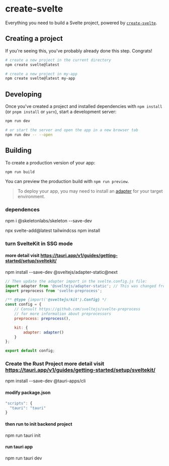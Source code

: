 # create-svelte

Everything you need to build a Svelte project, powered by [`create-svelte`](https://github.com/sveltejs/kit/tree/master/packages/create-svelte).

## Creating a project

If you're seeing this, you've probably already done this step. Congrats!

```bash
# create a new project in the current directory
npm create svelte@latest

# create a new project in my-app
npm create svelte@latest my-app
```

## Developing

Once you've created a project and installed dependencies with `npm install` (or `pnpm install` or `yarn`), start a development server:

```bash
npm run dev

# or start the server and open the app in a new browser tab
npm run dev -- --open
```

## Building

To create a production version of your app:

```bash
npm run build
```

You can preview the production build with `npm run preview`.

> To deploy your app, you may need to install an [adapter](https://kit.svelte.dev/docs/adapters) for your target environment.

### dependences

npm i @skeletonlabs/skeleton --save-dev

npx svelte-add@latest tailwindcss
npm install

### turn SvelteKit in SSG mode

#### more detail visit https://tauri.app/v1/guides/getting-started/setup/sveltekit/

npm install --save-dev @sveltejs/adapter-static@next

```js
// Then update the adapter import in the svelte.config.js file:
import adapter from '@sveltejs/adapter-static'; // This was changed from adapter-auto
import preprocess from 'svelte-preprocess';

/** @type {import('@sveltejs/kit').Config} */
const config = {
	// Consult https://github.com/sveltejs/svelte-preprocess
	// for more information about preprocessors
	preprocess: preprocess(),

	kit: {
		adapter: adapter()
	}
};

export default config;
```
### Create the Rust Project more detail visit https://tauri.app/v1/guides/getting-started/setup/sveltekit/
npm install --save-dev @tauri-apps/cli

#### modify package.json 
```js
"scripts": {
  "tauri": "tauri"
}
```

#### then run to init backend project
npm run tauri init 
#### run tauri app
npm run tauri dev